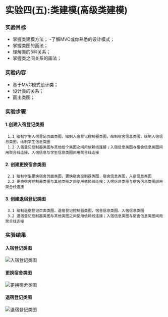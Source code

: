 # 实验四(五):类建模(高级类建模)

### 实验目标
  - 掌握类建模方法； 
  -了解MVC或你熟悉的设计模式； 
  - 掌握类图的画法； 
  - 理解类的5种关系； 
  - 掌握类之间关系的画法； 
### 实验内容
  - 基于MVC模式设计类； 
  - 设计类的关系； 
  - 画出类图； 
### 实验步骤
#### 1.创建入宿登记类图
     1.1 绘制学生入宿登记页面类图，绘制入宿登记控制器类图，绘制宿舍信息类图，绘制入宿信息类图，绘制学生信息类图
     1.2 入宿登记控制器类图与其他给个类图之间用依赖线连接；入宿信息类图与宿舍信息类图间用聚合线连接，入宿信息与学生信息类图间用聚合线连接
#### 2. 创建更换宿舍类图
     2.1 绘制学生更换宿舍页面类图，更换宿舍控制器类图，宿舍信息类图，入宿信息类图
     2.2 更换宿舍控制器类图与其他类图之间使用依赖线连接；入宿信息类图与宿舍信息类图间用聚合线连接
#### 3. 创建退宿登记类图
     3.1 绘制退宿登记页面类图，退宿登记控制器类图，宿舍信息类图，入宿信息类图
     3.2 退宿登记控制器类图与其他类图之间使用依赖线连接；入宿信息类图与宿舍信息类图间用聚合线连接
### 实验结果

#### 入宿登记类图
![入宿登记类图](/入宿登记类图.jpg) 
#### 更换宿舍类图
![更换宿舍类图](/更换宿舍类图.jpg)
#### 退宿登记类图
![退宿登记类图](/退宿登记类图.jpg)

